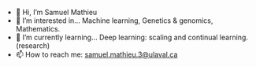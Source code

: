 - 👋 Hi, I’m Samuel Mathieu
- 👀 I’m interested in... Machine learning, Genetics & genomics, Mathematics.
- 🌱 I’m currently learning... Deep learning: scaling and continual learning. (research)
- 📫 How to reach me: samuel.mathieu.3@ulaval.ca

<!---
SamuelMathieu-code/SamuelMathieu-code is a ✨ special ✨ repository because its `README.md` (this file) appears on your GitHub profile.
You can click the Preview link to take a look at your changes.
--->
